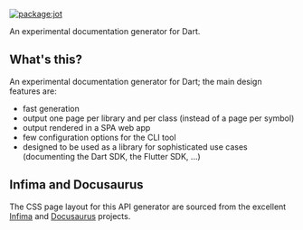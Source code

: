 [![package:jot](https://github.com/devoncarew/jot/actions/workflows/dart.yaml/badge.svg)](https://github.com/devoncarew/jot/actions/workflows/dart.yaml)

An experimental documentation generator for Dart.

## What's this?

An experimental documentation generator for Dart; the main design features are:

- fast generation
- output one page per library and per class (instead of a page per symbol)
- output rendered in a SPA web app
- few configuration options for the CLI tool
- designed to be used as a library for sophisticated use cases (documenting the
  Dart SDK, the Flutter SDK, ...)

## Infima and Docusaurus

The CSS page layout for this API generator are sourced from the excellent
[Infima](https://infima.dev/) and [Docusaurus](https://docusaurus.io/) projects.
